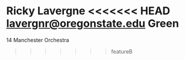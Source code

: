 Ricky Lavergne
<<<<<<< HEAD
lavergnr@oregonstate.edu
Green
=======
14
Manchester Orchestra
>>>>>>> featureB
